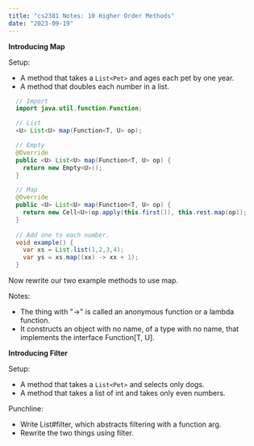 ```yaml
---
title: "cs2381 Notes: 10 Higher Order Methods"
date: "2023-09-19"
---
```


**Introducing Map**

Setup:

 - A method that takes a ```List<Pet>``` and ages each pet by one year.
 - A method that doubles each number in a list.


```java
  // Import
  import java.util.function.Function;

  // List
  <U> List<U> map(Function<T, U> op);

  // Empty
  @Override
  public <U> List<U> map(Function<T, U> op) {
    return new Empty<U>();
  }

  // Map
  @Override
  public <U> List<U> map(Function<T, U> op) {
    return new Cell<U>(op.apply(this.first()), this.rest.map(op));
  }
  
  // Add one to each number.
  void example() {
    var xs = List.list(1,2,3,4);
    var ys = xs.map((xx) -> xx + 1);
  }
```

Now rewrite our two example methods to use map.

Notes:

 - The thing with "->" is called an anonymous function or a lambda function.
 - It constructs an object with no name, of a type with no name, that implements
   the interface Function[T, U].

**Introducing Filter**

Setup: 
 
 - A method that takes a ```List<Pet>``` and selects only dogs.
 - A method that takes a list of int and takes only even numbers.
 
Punchline:

 - Write List#filter, which abstracts filtering with a function arg.
 - Rewrite the two things using filter.
